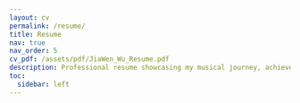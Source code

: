 ```yaml
---
layout: cv
permalink: /resume/
title: Resume
nav: true
nav_order: 5
cv_pdf: /assets/pdf/JiaWen_Wu_Resume.pdf
description: Professional resume showcasing my musical journey, achievements, and academic pursuits in music technology.
toc:
  sidebar: left
---
```

